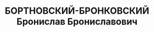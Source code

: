 ---
title: БОРТНОВСКИЙ-БРОНКОВСКИЙ Бронислав Брониславович
description: (1894—1937). Из мещанской семьи. Окончил гимназию. С 1910 года участвовал
  в революционном движении, являлся членом Союза социалистической молодежи в Варшаве.
  В 1912 году вступил в СДКПиЛ, работал как пропагандист. Через год поступил в Пражский
  политехнический институт, но после окончания первого курса становится партийным
  профессионалом и возвращается в Польшу. В августе 1914 года арестован полицией в
  Варшаве, затем вывезен в Саратов и к концу 1915 года освобожден из заключения. Октябрьскую
  революцию встретил в Петрограде и был назначен генеральным секретарем польского
  комиссариата. С начала 1918 года работал в ВЧК секретарем председателя и следователем.
  Во время операции по английскому посольству ранен. После выздоровления служил в
  Красной Армии, заместитель начальника, начальник Разведуправления Западного фронта.
  С 1921 по 1924 год заместитель резидента Разведупра штаба РККА в Берлине. В Постоянном
  представительстве РСФСР известен под фамилией Петровский, оперативный псевдоним
  Бронек. Отвечал за проникновение агентов ОГПУ-НКВД в круги белой эмиграции. По возвращении
  в Москву — заместитель начальника Четвертого (Разведывательного) управления штаба
  РККА по агентурной работе. В 1929 году переведен на работу в Коминтерн (начальник
  Польско-Балтийского регионального секретариата). В 1937 году арестован по сфабрикованному
  делу и расстрелян. Реабилитирован посмертно.
---